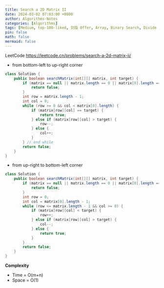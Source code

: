 ```yaml
---
title: Search a 2D Matrix II
date: 2024-03-02 07:03:00 +0800
author: Algorithms-Notes
categories: [Algorithms]
tags: [Medium, top-100-liked, 剑指 Offer, Array, Binary Search, Divide and Conquer, Matrix]
pin: false
math: false
mermaid: false
---
```


LeetCode <https://leetcode.cn/problems/search-a-2d-matrix-ii/>

* from bottom-left to up-right corner

```java
class Solution {
    public boolean searchMatrix(int[][] matrix, int target) {
        if (matrix == null || matrix.length == 0 || matrix[0].length == 0) {
            return false;
        }
        int row = matrix.length - 1;
        int col = 0;
        while (row >= 0 && col < matrix[0].length) {
            if (matrix[row][col] == target) {
                return true;
            } else if (matrix[row][col] > target) {
                row--;
            } else {
                col++;
            }
        } // end while
        return false;
    }
}
```

* from up-right to bottom-left corner

```java
class Solution {
    public boolean searchMatrix(int[][] matrix, int target) {
        if (matrix == null || matrix.length == 0 || matrix[0].length == 0) {
            return false;
        }
        int row = 0;
        int col = matrix[0].length - 1;
        while (row <= matrix.length - 1 && col >= 0) {
            if (matrix[row][col] < target) {
                row++;
            } else if (matrix[row][col] > target) {
                col--;
            } else {
                return true;
            }
        }
        return false;
    }
}
```


**Complexity**

* Time = O(m+n) 
* Space = O(1) 